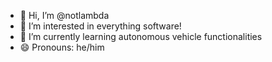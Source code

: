 - 👋 Hi, I’m @notlambda
- 👀 I’m interested in everything software!
- 🌱 I’m currently learning autonomous vehicle functionalities
- 😄 Pronouns: he/him
